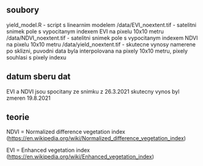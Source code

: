 ## soubory
yield_model.R - script s linearnim modelem
/data/EVI_noextent.tif - satelitni snimek pole s vypocitanym indexem EVI na pixelu 10x10 metru
/data/NDVI_noextent.tif - satelitni snimek pole s vypocitanym indexem NDVI na pixelu 10x10 metru
/data/yield_noextent.tif - skutecne vynosy namerene po sklizni, puvodni data byla interpolovana na pixely 10x10 metru, pixely souhlasi s pixely indexu

## datum sberu dat
EVI a NDVI jsou spocitany ze snimku z 26.3.2021
skutecny vynos byl zmeren 19.8.2021

## teorie
NDVI = Normalized difference vegetation index (https://en.wikipedia.org/wiki/Normalized_difference_vegetation_index)

EVI = Enhanced vegetation index (https://en.wikipedia.org/wiki/Enhanced_vegetation_index)
